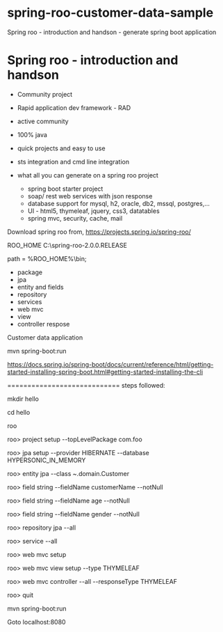 # spring-roo-customer-data-sample
Spring roo - introduction and handson - generate spring boot application


Spring roo - introduction and handson
=====================================

- Community project
- Rapid application dev framework - RAD
- active community
- 100% java
- quick projects and easy to use
- sts integration and cmd line integration

- what all you can generate on a spring roo project
	-	spring boot starter project
	- 	soap/ rest web services with json response
	-	database support for mysql, h2, oracle, db2, mssql, postgres,...
	- 	UI - html5, thymeleaf, jquery, css3, datatables
	-	spring mvc, security, cache, mail
	
Download spring roo from, https://projects.spring.io/spring-roo/

ROO_HOME
C:\spring-roo-2.0.0.RELEASE

path = %ROO_HOME%\bin;

- package
- jpa
- entity and fields
- repository
- services
- web mvc
- view
- controller respose

Customer data application

mvn spring-boot:run

https://docs.spring.io/spring-boot/docs/current/reference/html/getting-started-installing-spring-boot.html#getting-started-installing-the-cli


============================
steps followed:

mkdir hello


cd hello

roo

roo> project setup --topLevelPackage com.foo

roo> jpa setup --provider HIBERNATE --database HYPERSONIC_IN_MEMORY

roo> entity jpa --class ~.domain.Customer

roo> field string --fieldName customerName --notNull

roo> field string --fieldName age --notNull

roo> field string --fieldName gender --notNull

roo> repository jpa --all

roo> service --all

roo> web mvc setup

roo> web mvc view setup --type THYMELEAF

roo> web mvc controller --all --responseType THYMELEAF

roo> quit

mvn spring-boot:run

Goto localhost:8080
